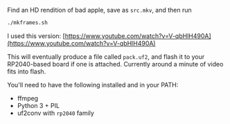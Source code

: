 Find an HD rendition of bad apple, save as `src.mkv`, and then run

```bash
./mkframes.sh
```

I used this version: [https://www.youtube.com/watch?v=V-qbHlH490A](https://www.youtube.com/watch?v=V-qbHlH490A)

This will eventually produce a file called `pack.uf2`, and flash it to your RP2040-based board if one is attached. Currently around a minute of video fits into flash.

You'll need to have the following installed and in your PATH:

- ffmpeg
- Python 3 + PIL
- uf2conv with `rp2040` family

